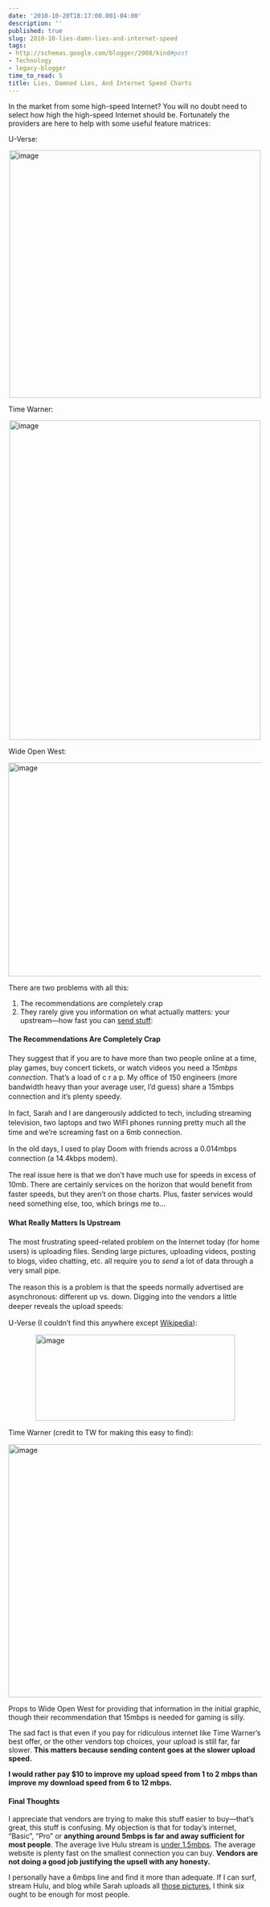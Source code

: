 ```yaml
---
date: '2010-10-20T18:17:00.001-04:00'
description: ''
published: true
slug: 2010-10-lies-damn-lies-and-internet-speed
tags:
- http://schemas.google.com/blogger/2008/kind#post
- Technology
- legacy-blogger
time_to_read: 5
title: Lies, Damned Lies, And Internet Speed Charts
---
```


<p>In the market from some high-speed Internet? You will no doubt need to select how high the high-speed Internet should be. Fortunately the providers are here to help with some useful feature matrices:</p>  <p>U-Verse:</p>  <p><img alt="image" height="492" src="http://lh3.ggpht.com/_IKD9WtY5kxU/TL9qaAmbBoI/AAAAAAAABGQ/b3bFPeSJ02E/image18.png?imgmax=800" style="margin: 0px auto; display: block; float: none;" title="image" width="500" /></p>  <p>Time Warner:</p>  <p><img alt="image" height="635" src="http://lh6.ggpht.com/_IKD9WtY5kxU/TL9qaS2RZ7I/AAAAAAAABGU/pJnVnZF8ZLA/image15.png?imgmax=800" style="margin: 0px auto; display: block; float: none;" title="image" width="500" /></p>  <p>Wide Open West:</p>  <p><img alt="image" height="425" src="http://lh4.ggpht.com/_IKD9WtY5kxU/TL9qameCJKI/AAAAAAAABGY/TgbZpqMO3MU/image22.png?imgmax=800" style="margin: 0px auto; display: block; float: none;" title="image" width="574" /></p>  <p>There are two problems with all this:</p>  <ol>   <li>The recommendations are completely crap </li>    <li>They rarely give you information on what actually matters: your upstream—how fast you can <a href="http://en.wikipedia.org/wiki/AT%26T_U-verse#U-verse_Internet">send stuff</a>: </li> </ol>  <h4></h4>  <p><span class="Apple-style-span"><span class="Apple-style-span" style="line-height: 19px;"></span></span></p> <span class="Apple-style-span"><span class="Apple-style-span" style="line-height: 19px;">     <h4><span class="Apple-style-span"><span class="Apple-style-span" style="line-height: 19px;">The Recommendations Are Completely Crap</span></span></h4>      <p><span class="Apple-style-span"><span class="Apple-style-span" style="line-height: 19px;"></span></span></p>      <p>They suggest that if you are to have more than two people online at a time, play games, buy concert tickets, or watch videos you need a <em>15mbps connection</em>. That’s a load of c r a p. My office of 150 engineers (more bandwidth heavy than your average user, I’d guess) share a 15mbps connection and it’s plenty speedy. </p>      <p>In fact, Sarah and I are dangerously addicted to tech, including streaming television, two laptops and two WIFI phones running pretty much all the time and we’re screaming fast on a 6mb connection. </p>      <p>In the old days, I used to play Doom with friends across a 0.014mbps connection (a 14.4kbps modem).</p>      <p>The real issue here is that we don’t have much use for speeds in excess of 10mb. There are certainly services on the horizon that would benefit from faster speeds, but they aren’t on those charts. Plus, faster services would need something else, too, which brings me to…</p>      <h4>What Really Matters Is Upstream</h4>      <p>The most frustrating speed-related problem on the Internet today (for home users) is uploading files. Sending large pictures, uploading videos, posting to blogs, video chatting, etc. all require you to <em>send</em> a lot of data through a very small pipe.</p>      <p>The reason this is a problem is that the speeds normally advertised are asynchronous: different up vs. down. Digging into the vendors a little deeper reveals the upload speeds:</p>      <p>U-Verse (I couldn’t find this anywhere except <a href="http://en.wikipedia.org/wiki/AT%26T_U-verse#U-verse_Internet">Wikipedia</a>):</p>      <p><img alt="image" height="171" src="http://lh6.ggpht.com/_IKD9WtY5kxU/TL9qa5jnqAI/AAAAAAAABGc/gTWKsQoLx7M/image%5B3%5D.png?imgmax=800" style="margin: 0px auto; display: block; float: none;" title="image" width="397" /></p>      <p>Time Warner (credit to TW for making this easy to find):</p>      <p><img alt="image" height="503" src="http://lh3.ggpht.com/_IKD9WtY5kxU/TL9qbHYrS0I/AAAAAAAABGg/aZ03JnbiAvw/image6%5B1%5D.png?imgmax=800" style="margin: 0px auto; display: block; float: none;" title="image" width="623" /></p>   </span></span>  <p>Props to Wide Open West for providing that information in the initial graphic, though their recommendation that 15mbps is needed for gaming is silly.</p>  <p>The sad fact is that even if you pay for ridiculous internet like Time Warner’s best offer, or the other vendors top choices, your upload is still far, far slower. <strong>This matters because sending content goes at the slower upload speed.</strong></p>  <p><strong>I would rather pay $10 to improve my upload speed from 1 to 2 mbps than improve my download speed from 6 to 12 mbps. </strong></p>  <h4>Final Thoughts</h4>  <p>I appreciate that vendors are trying to make this stuff easier to buy—that’s great, this stuff is confusing. My objection is that for today’s internet, “Basic”, “Pro” or <strong>anything around 5mbps is far and away sufficient for most people</strong>. The average live Hulu stream is <a href="http://www.hulu.com/support/technical_faq#reqs">under 1.5mbps</a>. The average website is plenty fast on the smallest connection you can buy. <strong>Vendors are not doing a good job justifying the upsell with any honesty.</strong></p>  <p>I personally have a 6mbps line and find it more than adequate. If I can surf, stream Hulu, and blog while Sarah uploads all <a href="http://footedjammies.blogspot.com/">those pictures</a>, I think six ought to be enough for most people.</p>